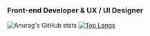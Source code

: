 ### Front-end Developer & UX / UI Designer

![Anurag's GitHub stats](https://github-readme-stats.vercel.app/api?username=takuyadev&show_icons=true&hide_title=true&hide_border=true&bg_color=113A5D&icon_color=FF7A8A&title_color=FF7A8A&text_color=F9F9F9)
[![Top Langs](https://github-readme-stats.vercel.app/api/top-langs/?username=takuyadev&layout=compact&hide_title=true&hide_border=true&bg_color=113A5D&icon_color=FF7A8A&title_color=FF7A8A&text_color=F9F9F9)](https://github.com/takuyadev/github-readme-stats)
